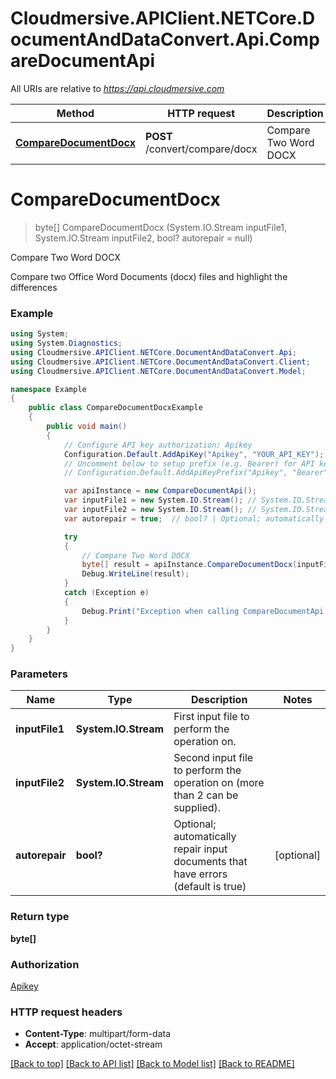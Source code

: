 # Cloudmersive.APIClient.NETCore.DocumentAndDataConvert.Api.CompareDocumentApi

All URIs are relative to *https://api.cloudmersive.com*

Method | HTTP request | Description
------------- | ------------- | -------------
[**CompareDocumentDocx**](CompareDocumentApi.md#comparedocumentdocx) | **POST** /convert/compare/docx | Compare Two Word DOCX


<a name="comparedocumentdocx"></a>
# **CompareDocumentDocx**
> byte[] CompareDocumentDocx (System.IO.Stream inputFile1, System.IO.Stream inputFile2, bool? autorepair = null)

Compare Two Word DOCX

Compare two Office Word Documents (docx) files and highlight the differences

### Example
```csharp
using System;
using System.Diagnostics;
using Cloudmersive.APIClient.NETCore.DocumentAndDataConvert.Api;
using Cloudmersive.APIClient.NETCore.DocumentAndDataConvert.Client;
using Cloudmersive.APIClient.NETCore.DocumentAndDataConvert.Model;

namespace Example
{
    public class CompareDocumentDocxExample
    {
        public void main()
        {
            // Configure API key authorization: Apikey
            Configuration.Default.AddApiKey("Apikey", "YOUR_API_KEY");
            // Uncomment below to setup prefix (e.g. Bearer) for API key, if needed
            // Configuration.Default.AddApiKeyPrefix("Apikey", "Bearer");

            var apiInstance = new CompareDocumentApi();
            var inputFile1 = new System.IO.Stream(); // System.IO.Stream | First input file to perform the operation on.
            var inputFile2 = new System.IO.Stream(); // System.IO.Stream | Second input file to perform the operation on (more than 2 can be supplied).
            var autorepair = true;  // bool? | Optional; automatically repair input documents that have errors (default is true) (optional) 

            try
            {
                // Compare Two Word DOCX
                byte[] result = apiInstance.CompareDocumentDocx(inputFile1, inputFile2, autorepair);
                Debug.WriteLine(result);
            }
            catch (Exception e)
            {
                Debug.Print("Exception when calling CompareDocumentApi.CompareDocumentDocx: " + e.Message );
            }
        }
    }
}
```

### Parameters

Name | Type | Description  | Notes
------------- | ------------- | ------------- | -------------
 **inputFile1** | **System.IO.Stream**| First input file to perform the operation on. | 
 **inputFile2** | **System.IO.Stream**| Second input file to perform the operation on (more than 2 can be supplied). | 
 **autorepair** | **bool?**| Optional; automatically repair input documents that have errors (default is true) | [optional] 

### Return type

**byte[]**

### Authorization

[Apikey](../README.md#Apikey)

### HTTP request headers

 - **Content-Type**: multipart/form-data
 - **Accept**: application/octet-stream

[[Back to top]](#) [[Back to API list]](../README.md#documentation-for-api-endpoints) [[Back to Model list]](../README.md#documentation-for-models) [[Back to README]](../README.md)


